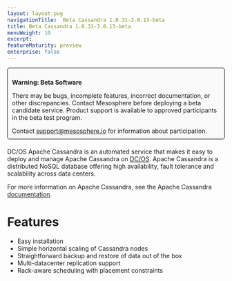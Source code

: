 ```yaml
---
layout: layout.pug
navigationTitle:  Beta Cassandra 1.0.31-3.0.13-beta
title: Beta Cassandra 1.0.31-3.0.13-beta
menuWeight: 10
excerpt:
featureMaturity: preview
enterprise: false
---
```


<!-- This source repo for this topic is https://github.com/mesosphere/dcos-commons -->

<div style="border: thin solid black; background-color: #FAFAFA; border-radius: 5px; padding: 10px; margin-bottom: 20px;">
<p><b>Warning: Beta Software</b></p>
<p>There may be bugs, incomplete features, incorrect documentation, or other discrepancies. Contact Mesosphere before deploying a beta candidate service. Product support is available to approved participants in the beta test program.</p>
<p style="margin:0;">Contact <a href="mailto:support@mesosphere.io">support@mesosphere.io</a> for information about participation.</p>
</div>

DC/OS Apache Cassandra is an automated service that makes it easy to deploy and manage Apache Cassandra on [DC/OS](https://mesosphere.com/product/). Apache Cassandra is a distributed NoSQL database offering high availability, fault tolerance and scalability across data centers.

For more information on Apache Cassandra, see the Apache Cassandra [documentation](http://cassandra.apache.org/doc/latest/).

# Features

*   Easy installation
*   Simple horizontal scaling of Cassandra nodes
*   Straightforward backup and restore of data out of the box
*   Multi-datacenter replication support
*   Rack-aware scheduling with placement constraints
